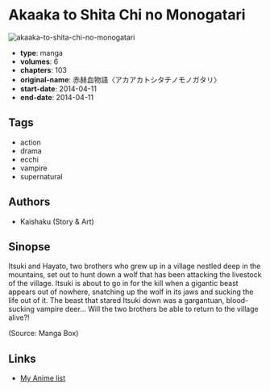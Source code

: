 # Akaaka to Shita Chi no Monogatari

![akaaka-to-shita-chi-no-monogatari](https://cdn.myanimelist.net/images/manga/2/188836.jpg)

-   **type**: manga
-   **volumes**: 6
-   **chapters**: 103
-   **original-name**: 赤赫血物語〈アカアカトシタチノモノガタリ〉
-   **start-date**: 2014-04-11
-   **end-date**: 2014-04-11

## Tags

-   action
-   drama
-   ecchi
-   vampire
-   supernatural

## Authors

-   Kaishaku (Story & Art)

## Sinopse

Itsuki and Hayato, two brothers who grew up in a village nestled deep in the mountains, set out to hunt down a wolf that has been attacking the livestock of the village. Itsuki is about to go in for the kill when a gigantic beast appears out of nowhere, snatching up the wolf in its jaws and sucking the life out of it. The beast that stared Itsuki down was a gargantuan, blood-sucking vampire deer... Will the two brothers be able to return to the village alive?!

(Source: Manga Box)

## Links

-   [My Anime list](https://myanimelist.net/manga/70485/Akaaka_to_Shita_Chi_no_Monogatari)
